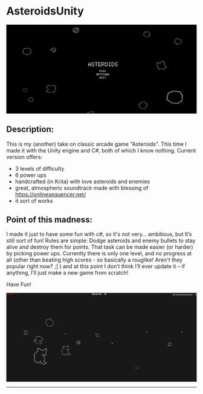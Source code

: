 # AsteroidsUnity

<p align="center">
    <img align="center" src="ss2.png"></img>
</p>

## Description:

This is my (another) take on classic arcade game "Asteroids". This time I made it with the Unity engine and C#, both of which I know nothing. 
Current version offers:
- 3 levels of difficulty
- 6 power ups
- handcrafted (in Krita) with love asteroids and enemies
- great, atmospheric soundtrack made with blessing of https://onlinesequencer.net/
- it sort of works

## Point of this madness:

I made it just to have some fun with c#, so it's not very… ambitious, but It’s still sort of fun! Rules are simple: Dodge asteroids and enemy bullets to stay alive and destroy them for points. That task can be made easier (or harder) by picking power ups. Currently there is only one level, and no progress at all (other than beating high scores - so basically a rouglike! Aren't they popular right now? ;] ) and at this point I don’t think I’ll ever update it – if anything, I’ll just make a new game from scratch!   

Have Fun!

<p align="center">
    <img align="center" src="ss1.png"></img>
</p>

----

